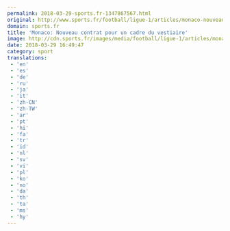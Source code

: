 ```yaml
---
permalink: 2018-03-29-sports.fr-1347867567.html
original: http://www.sports.fr/football/ligue-1/articles/monaco-nouveau-contrat-pour-un-cadre-du-vestiaire-2125076
domain: sports.fr
title: 'Monaco: Nouveau contrat pour un cadre du vestiaire'
image: http://cdn.sports.fr/images/media/football/ligue-1/articles/monaco-nouveau-contrat-pour-un-cadre-du-vestiaire/moutinho_falcao_monaco_reu/24685490-1-fre-FR/moutinho_falcao_monaco_reu.jpg
date: 2018-03-29 16:49:47
category: sport
translations: 
 - 'en'
 - 'es'
 - 'de'
 - 'ru'
 - 'ja'
 - 'it'
 - 'zh-CN'
 - 'zh-TW'
 - 'ar'
 - 'pt'
 - 'hi'
 - 'fa'
 - 'tr'
 - 'id'
 - 'nl'
 - 'sv'
 - 'vi'
 - 'pl'
 - 'ko'
 - 'no'
 - 'da'
 - 'th'
 - 'ta'
 - 'ms'
 - 'hy'
---
```


